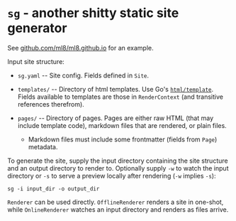 # `sg` - another shitty static site generator

See [github.com/ml8/ml8.github.io](https://github.com/ml8/ml8.github.io) for an
example.

Input site structure:

* `sg.yaml` -- Site config. Fields defined in `Site`.

* `templates/` -- Directory of html templates. Use Go's
  [`html/template`](https://pkg.go.dev/html/template). Fields available to
  templates are those in `RenderContext` (and transitive references therefrom).

* `pages/` -- Directory of pages. Pages are either raw HTML (that may include
  template code), markdown files that are rendered, or plain files.
    
    * Markdown files must include some frontmatter (fields from `Page`)
      metadata.

To generate the site, supply the input directory containing the site structure
and an output directory to render to. Optionally supply `-w` to watch the input
directory or `-s` to serve a preview locally after rendering (`-w` implies
`-s`):

```
sg -i input_dir -o output_dir
```

`Renderer` can be used directly. `OfflineRenderer` renders a site in one-shot,
while `OnlineRenderer` watches an input directory and renders as files arrive.

